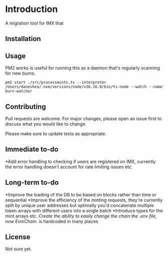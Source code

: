# Introduction

A migration tool for IMX that 

## Installation



## Usage
PM2 works is useful for running this as a daemon that's regularly scanning for new burns.
```
pm2 start ./src/processmints.ts --interpreter /Users/daneshea/.nvm/versions/node/v16.16.0/bin/ts-node --watch --name burn-watcher
```

## Contributing

Pull requests are welcome. For major changes, please open an issue first
to discuss what you would like to change.

Please make sure to update tests as appropriate.

## Immediate to-do
*Add error handling to checking if users are registered on IMX, currently the error handling doesn't account for rate limiting issues etc.

## Long-term to-do
*Improve the loading of the DB to be based on blocks rather than time or sequential
*Improve the efficiency of the minting requests, they're currently split by unique user addresses but optimally you'd concatenate multiple token arrays with different users into a single batch
*Introduce types for the mint arrays etc.
*Create the ability to easily change the chain the .env file, now EvmChain.* is hardcoded in many places


## License

Not sure yet.